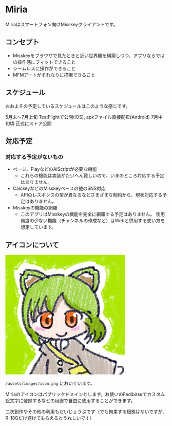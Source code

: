 # Miria

Miriaはスマートフォン向けMisskeyクライアントです。

## コンセプト

- Misskeyをブラウザで見たときと近い世界観を構築しつつ、アプリならではの操作感にフィットできること
- シームレスに操作ができること
- MFMアートがそれなりに描画できること

## スケジュール

おおよその予定しているスケジュールはこのような感じです。

5月末〜7月上旬 TestFlightで公開(iOS), apkファイル直接配布(Android)
7月中旬頃 正式にストア公開

## 対応予定

### 対応する予定がないもの

- ページ、PlayなどのAiScriptが必要な機能
  - これらの機能は実装がたいへん難しいので、いまのところ対応する予定はありません。
- CalckeyなどのMisskeyベースの他のSNS対応
  - APIのレスポンスの型が異なるなどさまざまな制約から、現状対応する予定はありません。
- Misskeyの機能の網羅
  - このアプリはMisskeyの機能を完全に網羅する予定はありません。
    使用頻度の少ない機能（チャンネルの作成など）はWebと併用する使い方を想定しています。

## アイコンについて


![Miriaのアイコン](/assets/images/icon.png)

`/assets/images/icon.png` においています。

Miriaのアイコンはパブリックドメインとします。お使いのFedibirseでカスタム絵文字に登録するなどの用途で自由に使用することができます。

二次創作やその他の利用もだいじょうぶです（でも拘束する根拠はないですが、R-18Gだけ避けてもらえるとうれしいです）
